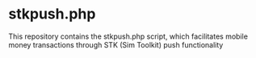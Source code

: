 # stkpush.php
This repository contains the stkpush.php script, which facilitates mobile money transactions through STK (Sim Toolkit) push functionality
